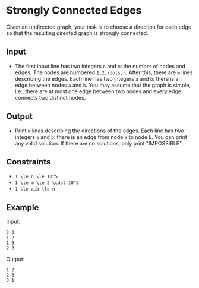 # Strongly Connected Edges 

Given an undirected graph, your task is to choose a direction for each edge so that the resulting directed graph is strongly connected.
## Input
- The first input line has two integers ```n``` and ```m```: the number of nodes and edges. The nodes are numbered ```1,2,\dots,n```.
After this, there are ```m``` lines describing the edges. Each line has two integers ```a``` and ```b```: there is an edge between nodes ```a``` and ```b```.
You may assume that the graph is simple, i.e., there are at most one edge between two nodes and every edge connects two distinct nodes.
## Output
- Print ```m``` lines describing the directions of the edges. Each line has two integers ```a``` and ```b```: there is an edge from node ```a``` to node ```b```. You can print any valid solution.
If there are no solutions, only print "IMPOSSIBLE".
## Constraints

- ```1 \le n \le 10^5```
- ```1 \le m \le 2 \cdot 10^5```
- ```1 \le a,b \le n```

## Example
Input:
```
3 3
1 2
1 3
2 3
```

Output:
```
1 2
2 3
3 1
```

